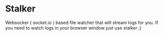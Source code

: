 # Stalker

Websocker ( socket.io ) based file watcher that will stream logs for you.
If you need to watch logs in your browser window just use stalker ;)

